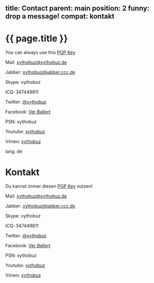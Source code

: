 title: Contact
parent: main
position: 2
funny: drop a message!
compat: kontakt
---

# {{ page.title }}

You can always use this [PGP Key][1]

Mail: <xythobuz@xythobuz.de>

Jabber: xythobuz@jabber.ccc.de

Skype: xythobuz

ICQ: 347449811

Twitter: [@xythobuz][2]

Facebook: [Ver Ballert][3]

PSN: xythobuz

Youtube: [xythobuz][4]

Vimeo: [xythobuz][5]

 [1]: files/xythobuz.gpg
 [2]: https://twitter.com/xythobuz
 [3]: https://www.facebook.com/vballert
 [4]: http://www.youtube.com/user/xythobuz
 [5]: https://vimeo.com/xythobuz

lang: de

# Kontakt

Du kannst immer diesen [PGP Key][1] nutzen!

Mail: <xythobuz@xythobuz.de>

Jabber: xythobuz@jabber.ccc.de

Skype: xythobuz

ICQ: 347449811

Twitter: [@xythobuz][2]

Facebook: [Ver Ballert][3]

PSN: xythobuz

Youtube: [xythobuz][4]

Vimeo: [xythobuz][5]

 [1]: files/xythobuz.gpg
 [2]: https://twitter.com/xythobuz
 [3]: https://www.facebook.com/vballert
 [4]: http://www.youtube.com/user/xythobuz
 [5]: https://vimeo.com/xythobuz